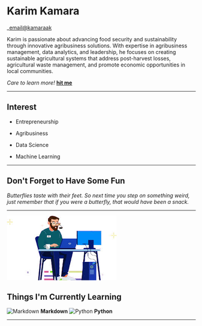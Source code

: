 
# Karim Kamara

_[email@kamaraak](mailto:kamarak388@gmail.com)

Karim is passionate about advancing food security and sustainability
through innovative agribusiness solutions.
With expertise in agribusiness management, data analytics, and leadership,
he focuses on creating sustainable
agricultural systems that address post-harvest losses, agricultural waste management,
and promote economic opportunities in local communities.

_Care to learn more!_  [**hit me**](https://www.linkedin.com/in/karim-kamara-49b415254)

---

## Interest

* Entrepreneurship

* Agribusiness

* Data Science

* Machine Learning

---

## Don't Forget to Have Some Fun

_Butterflies taste with their feet._
_So next time you step on something weird, just remember_
_that if you were a butterfly, that would have been a snack._

---

![image](https://github.com/kamaraak/karimkamara/raw/main/gitreadme.jpeg)

## Things I'm Currently Learning

![Markdown](https://img.icons8.com/ios/50/000000/markdown.png) **Markdown**
![Python](https://img.icons8.com/color/48/000000/python.png) **Python**

---
